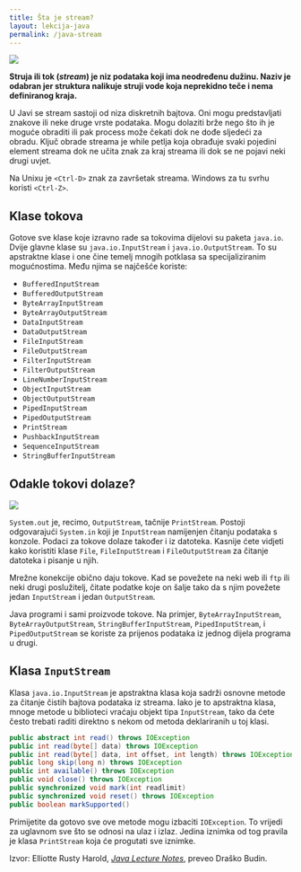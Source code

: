 ```yaml
---
title: Šta je stream?
layout: lekcija-java
permalink: /java-stream
---
```


![](https://i.stack.imgur.com/5WrVE.png)

**Struja ili tok (*stream*) je niz podataka koji ima neodređenu dužinu. Naziv je odabran jer struktura nalikuje struji vode koja neprekidno teče i nema definiranog kraja.**

U Javi se stream sastoji od niza diskretnih bajtova. Oni mogu predstavljati znakove ili neke druge vrste podataka. Mogu dolaziti brže nego što ih je moguće obraditi ili pak process može čekati dok ne dođe sljedeći za obradu. Ključ obrade streama je while petlja koja obrađuje svaki pojedini element streama dok ne učita znak za kraj streama ili dok se ne pojavi neki drugi uvjet.

Na Unixu je `<Ctrl-D>` znak za završetak streama. Windows za tu svrhu koristi `<Ctrl-Z>`.

## Klase tokova

Gotove sve klase koje izravno rade sa tokovima dijelovi su paketa `java.io`. Dvije glavne klase su `java.io.InputStream` i `java.io.OutputStream`. To su apstraktne klase i one čine temelj mnogih potklasa sa specijaliziranim mogućnostima. Među njima se najčešće koriste:

- `BufferedInputStream`
- `BufferedOutputStream`
- `ByteArrayInputStream`
- `ByteArrayOutputStream`
- `DataInputStream`
- `DataOutputStream`
- `FileInputStream`
- `FileOutputStream`
- `FilterInputStream`
- `FilterOutputStream`
- `LineNumberInputStream`
- `ObjectInputStream`
- `ObjectOutputStream`
- `PipedInputStream`
- `PipedOutputStream`
- `PrintStream`
- `PushbackInputStream`
- `SequenceInputStream`
- `StringBufferInputStream`

## Odakle tokovi dolaze?

![](https://www.exclamationlabs.com/blog/content/images/2016/06/toptal-blog-image-1439305042670-c31198c149c1eb8c8d49d32bc8bc9a9e-2.jpg)

`System.out` je, recimo, `OutputStream`, tačnije `PrintStream`. Postoji odgovarajući `System.in` koji je `InputStream` namijenjen čitanju podataka s konzole. Podaci za tokove dolaze također i iz datoteka. Kasnije ćete vidjeti kako koristiti klase `File`, `FileInputStream` i `FileOutputStream` za čitanje datoteka i pisanje u njih.

Mrežne konekcije obično daju tokove. Kad se povežete na neki web ili `ftp` ili neki drugi poslužitelj, čitate podatke koje on šalje tako da s njim povežete jedan `InputStream` i jedan `OutputStream`.

Java programi i sami proizvode tokove. Na primjer, `ByteArrayInputStream`, `ByteArrayOutputStream`, `StringBufferInputStream`, `PipedInputStream`, i `PipedOutputStream` se koriste za prijenos podataka iz jednog dijela programa u drugi.

## Klasa `InputStream`

Klasa `java.io.InputStream` je apstraktna klasa koja sadrži osnovne metode za čitanje čistih bajtova podataka iz streama. Iako je to apstraktna klasa, mnoge metode u biblioteci vraćaju objekt tipa `InputStream`, tako da ćete često trebati raditi direktno s nekom od metoda deklariranih u toj klasi.

```java
public abstract int read() throws IOException
public int read(byte[] data) throws IOException
public int read(byte[] data, int offset, int length) throws IOException
public long skip(long n) throws IOException
public int available() throws IOException
public void close() throws IOException
public synchronized void mark(int readlimit)
public synchronized void reset() throws IOException
public boolean markSupported()
```

Primijetite da gotovo sve ove metode mogu izbaciti `IOException`. To vrijedi za uglavnom sve što se odnosi na ulaz i izlaz. Jedina iznimka od tog pravila je klasa `PrintStream` koja će progutati sve iznimke.


Izvor: Elliotte Rusty Harold, *[Java Lecture Notes](//www.cafeaulait.org/course/index.html)*, preveo Draško Budin.
